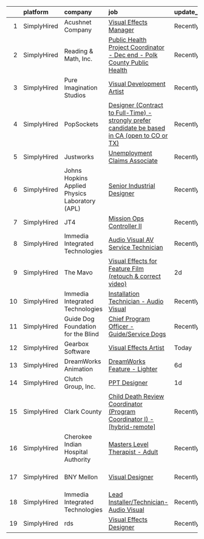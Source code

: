 

|    | platform    | company                                        | job                                                                                                                                                                                                       | update_time   | location                    |
|---:|:------------|:-----------------------------------------------|:----------------------------------------------------------------------------------------------------------------------------------------------------------------------------------------------------------|:--------------|:----------------------------|
|  1 | SimplyHired | Acushnet Company                               | [Visual Effects Manager](https://www.simplyhired.com/job/CuABau9b_msg9dMhS1-8HJDFCUvMom7UXnkcnC1IBkhC-rO3cuhcpg?q=visual+effects)                                                                         | Recently      | Carlsbad, CA                |
|  2 | SimplyHired | Reading & Math, Inc.                           | [Public Health Project Coordinator - Dec end - Polk County Public Health](https://www.simplyhired.com/job/oJdJjV1GvDU5J70EPRSSQ-a4b3_3VRsNmCgqvdEqFsl_VWz9R-QDGQ?q=visual+effects)                        | Recently      | Crookston, MN               |
|  3 | SimplyHired | Pure Imagination Studios                       | [Visual Development Artist](https://www.simplyhired.com/job/u3Ce0qDkoB4jPujFyWA_pOjySvkBJ7SmBclJFkATwkjx3a0XU_1R2g?q=visual+effects)                                                                      | Recently      | Van Nuys, CA                |
|  4 | SimplyHired | PopSockets                                     | [Designer (Contract to Full-Time) - strongly prefer candidate be based in CA (open to CO or TX)](https://www.simplyhired.com/job/7r-wRyriPCX4d21weJ4SMMNughExVRE-_zku1grzzsIUArco5bUkhQ?q=visual+effects) | Recently      | Los Angeles, CA             |
|  5 | SimplyHired | Justworks                                      | [Unemployment Claims Associate](https://www.simplyhired.com/job/4rgcz_ZD8u3sW0HxidRDx8T3NcUnwL9lVESTgzh--ebQjuiewwDQ7g?q=visual+effects)                                                                  | Recently      | Tampa, FL                   |
|  6 | SimplyHired | Johns Hopkins Applied Physics Laboratory (APL) | [Senior Industrial Designer](https://www.simplyhired.com/job/cWteweR2HUSB-M6HNfjiwbg6s9QWBdHzzWW_VIcrN6UKsXa3uDdpvw?q=visual+effects)                                                                     | Recently      | Laurel, MD                  |
|  7 | SimplyHired | JT4                                            | [Mission Ops Controller II](https://www.simplyhired.com/job/vvTJwJwVzT5kCLZDAk5zRzVhhHkWA0go0vdNzh5CMnotwr31nI3rNA?q=visual+effects)                                                                      | Recently      | Las Vegas, NV               |
|  8 | SimplyHired | Immedia Integrated Technologies                | [Audio Visual AV Service Technician](https://www.simplyhired.com/job/-JRGvkxSimX_nREeYobAfBiewzdlEJko3uKFqrVDF3NdgF1KmXF_EQ?q=visual+effects)                                                             | Recently      | Scottsdale, AZ              |
|  9 | SimplyHired | The Mavo                                       | [Visual Effects for Feature Film (retouch & correct video)](https://www.simplyhired.com/job/RjcwY11Yru8b-0rXq4bzzMUAXR9qw7niD18Uhr5hwsFbyA_8d7x2Jg?q=visual+effects)                                      | 2d            | New York, NY                |
| 10 | SimplyHired | Immedia Integrated Technologies                | [Installation Technician - Audio Visual](https://www.simplyhired.com/job/ruqmga02W1lCewLgHN-bCV5aVa80rvYQIUBE1-sfI1d_lcPLm3oLSA?q=visual+effects)                                                         | Recently      | Phoenix, AZ                 |
| 11 | SimplyHired | Guide Dog Foundation for the Blind             | [Chief Program Officer - Guide/Service Dogs](https://www.simplyhired.com/job/a7-08ddC2dX19xgMLsiKQBsuvrbpVGlgmO02YcL7P5y6nkAahwTeoQ?q=visual+effects)                                                     | Recently      | Smithtown, NY               |
| 12 | SimplyHired | Gearbox Software                               | [Visual Effects Artist](https://www.simplyhired.com/job/VBdA_7QIExiU2rp9moA8_-JhFLBGF2OKXtLiYPyFLDh1gnt5mBTjOA?q=visual+effects)                                                                          | Today         | Frisco, TX                  |
| 13 | SimplyHired | DreamWorks Animation                           | [DreamWorks Feature - Lighter](https://www.simplyhired.com/job/lp5p-ElskISv4cSkmTBqBu8tWb2ROfGFgX3ACQ6MvUsZQNV2oMxtqA?q=visual+effects)                                                                   | 6d            | Glendale, CA                |
| 14 | SimplyHired | Clutch Group, Inc.                             | [PPT Designer](https://www.simplyhired.com/job/ek1TJj23HD-6IxdxYq5miqUeUYX7kXsbJKSlst35wNPImitZEuAMHg?q=visual+effects)                                                                                   | 1d            | United States               |
| 15 | SimplyHired | Clark County                                   | [Child Death Review Coordinator (Program Coordinator I) - [hybrid-remote]](https://www.simplyhired.com/job/DTnlS6MwK5F8DhvMCHV0bQKRgkTiFr25qNQeG55sDQK8J_7wNcGt0w?q=visual+effects)                       | Recently      | Vancouver, WA               |
| 16 | SimplyHired | Cherokee Indian Hospital Authority             | [Masters Level Therapist - Adult](https://www.simplyhired.com/job/Zb1f9ndDfCV9DwGpRQtBDaD502p99LL1Fuxm0qJ1PxK8iNIQhLI8UA?q=visual+effects)                                                                | Recently      | Cherokee, NC                |
| 17 | SimplyHired | BNY Mellon                                     | [Visual Designer](https://www.simplyhired.com/job/TQ-TwtBJNsKt7p3lpqgMaunTqMdB8PGekdq_GD4ep6p5jS4UqBFr_Q?q=visual+effects)                                                                                | Recently      | Pittsburgh, PA +3 locations |
| 18 | SimplyHired | Immedia Integrated Technologies                | [Lead Installer/Technician-Audio Visual](https://www.simplyhired.com/job/IL_TH2SXPlz2tOw2DDE_I22xSpEewZlkJne33ZaAXd-CmCI5oTmI_A?q=visual+effects)                                                         | Recently      | Scottsdale, AZ              |
| 19 | SimplyHired | rds                                            | [Visual Effects Designer](https://www.simplyhired.com/job/ns1HW38U59la25kR-redf-iT2O7MtWlYHvig3J0QTMsdbQZHj98u6w?q=visual+effects)                                                                        | Recently      | Burbank, CA                 |